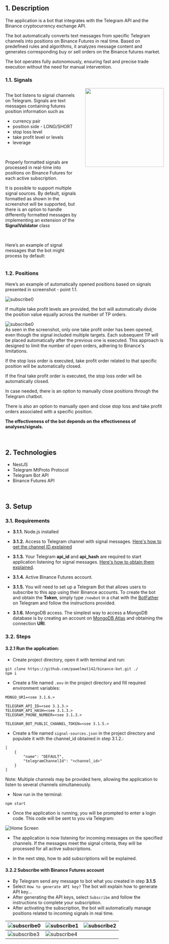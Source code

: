 ## 1. Description

The application is a bot that integrates with the Telegram API and the Binance cryptocurrency exchange API.

The bot automatically converts text messages from specific Telegram channels into positions on Binance Futures in real time. Based on predefined rules and algorithms, it analyzes message content and generates corresponding buy or sell orders on the Binance futures market.

The bot operates fully autonomously, ensuring fast and precise trade execution without the need for manual intervention.


### 1.1. Signals

<div style="display: flex; gap: 20px">
    <div>
        <p>The bot listens to signal channels on Telegram. Signals are text messages containing futures position information such as</p>
        <ul>
            <li>currency pair</li>
            <li>position side - LONG/SHORT</li>
            <li>stop loss level</li>
            <li>take profit level or levels</li>
            <li>leverage</li>
        </ul>
        </br>
        <p>Properly formatted signals are processed in real-time into positions on Binance Futures for each active subscription.</p>
        <p>It is possible to support multiple signal sources. By default, signals formatted as shown in the screenshot will be supported, but there is an option to handle differently formatted messages by implementing an extension of the <strong>SignalValidator</strong> class </p>
        <br/>
        <p>Here’s an example of signal messages that the bot might process by default:</p>
    </div>
    <img src="screenshots/signals.png" width="250">
</div>



### 1.2. Positions
Here’s an example of automatically opened positions based on signals presented in screenshot - point 1.1.

![subscribe0](screenshots/positions.jpg)

If multiple take profit levels are provided, the bot will automatically divide the position value equally across the number of TP orders.

![subscribe0](screenshots/orders-cut.jpg)   
As seen in the screenshot, only one take profit order has been opened, even though the signal included multiple targets. Each subsequent TP will be placed automatically after the previous one is executed. This approach is designed to limit the number of open orders, adhering to Binance's limitations.

If the stop loss order is executed, take profit order related to that specific position will be automatically closed.

If the final take profit order is executed, the stop loss order will be automatically closed.

In case needed, there is an option to manually close positions through the Telegram chatbot.

There is also an option to manually open and close stop loss and take profit orders associated with a specific position.

<strong>The effectiveness of the bot depends on the effectiveness of analyses/signals.</strong>

</br>

     

## 2. Technologies
- NestJS
- Telegram MtProto Protocol
- Telegram Bot API
- Binance Futures API

</br>

## 3. Setup

### 3.1. Requirements

- <strong>3.1.1.</strong> Node.js installed

- <strong>3.1.2.</strong> Access to Telegram channel with signal messages. [Here's how to get the channel ID explained](https://neliosoftware.com/content/help/how-do-i-get-the-channel-id-in-telegram/)

- <strong>3.1.3.</strong> Your Telegram <strong>api_id</strong> and <strong>api_hash</strong> are required to start application listening for signal messages. [Here's how to obtain them explained](https://core.telegram.org/api/obtaining_api_id).

- <strong>3.1.4.</strong> Active Binance Futures account.

- <strong>3.1.5.</strong> You will need to set up a Telegram Bot that allows users to subscribe to this app using their Binance accounts. To create the bot and obtain the <strong>Token</strong>, simply type `/newbot` in a chat with the [BotFather](https://web.telegram.org/a/#93372553) on Telegram and follow the instructions provided.
- <strong>3.1.6.</strong> MongoDB access. The simplest way to access a MongoDB database is by creating an account on [MongoDB Atlas](https://account.mongodb.com/account/login) and obtaining the connection <strong>URI</strong>.


### 3.2. Steps

#### 3.2.1 Run the application:

- Create project directory, open it with terminal and run: 
```
git clone https://github.com/pawelmat142/binance-bot.git ./
npm i
```
- Create a file named `.env` in the project directory and fill required environment variables: 
```
MONGO_URI=<see 3.1.6.>

TELEGRAM_API_ID=<see 3.1.3.>
TELEGRAM_API_HASH=<see 3.1.3.>
TELEGRAM_PHONE_NUMBER=<see 3.1.3.>

TELEGRAM_BOT_PUBLIC_CHANNEL_TOKEN=<see 3.1.5.>
```
- Create a file named `signal-sources.json` in the project directory and populate it with the channel_id obtained in step 3.1.2.:

```
[
    {
        "name": "DEFAULT",
        "telegramChannelId": "<channel_id>"
    }
]
```
Note: Multiple channels may be provided here, allowing the application to listen to several channels simultaneously. 
- Now run in the terminal: 
```
npm start
```
- Once the application is running, you will be prompted to enter a login code. This code will be sent to you via Telegram:

![Home Screen](screenshots/mtprotoauth.png)

- The application is now listening for incoming messages on the specified channels. If the messages meet the signal criteria, they will be processed for all active subscriptions.

- In the next step, how to add subscriptions will be explained. 

#### 3.2.2 Subscribe with Binance Futures account

- By Telegram send any message to bot what you created in step <strong>3.1.5</strong>
- Select `How to generate API key?` The bot will explain how to generate API key...
- After generating the API keys, select `Subscribe` and follow the instructions to complete your subscription.
- After activating the subscription, the bot will automatically manage positions related to incoming signals in real time.


| ![subscribe0](screenshots/s0.jpg) | ![subscribe1](screenshots/start1.jpg) | ![subscribe2](screenshots/start2.jpg) 
|--------------------------------------|---------------------------------------------|--------------------------------------|
| ![subscribe3](screenshots/start3.jpg) | ![subscribe4](screenshots/start4.jpg) 

